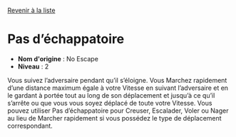 [Revenir à la liste](list.md)

# Pas d’échappatoire

 * **Nom d'origine** : No Escape
 * **Niveau** : 2


<p>Vous suivez l’adversaire pendant qu’il s’éloigne. Vous Marchez rapidement d’une distance maximum égale à votre Vitesse en suivant l’adversaire et en le gardant à portée tout au long de son déplacement et jusqu’à ce qu’il s’arrête ou que vous vous soyez déplacé de toute votre Vitesse. Vous pouvez utiliser Pas d’échappatoire pour Creuser, Escalader, Voler ou Nager au lieu de Marcher rapidement si vous possédez le type de déplacement correspondant.</p>
